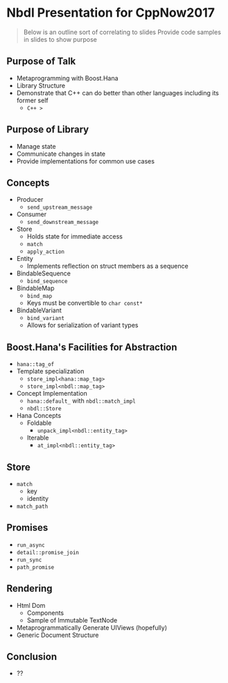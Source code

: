 # Nbdl Presentation for CppNow2017

> Below is an outline sort of correlating to slides
> Provide code samples in slides to show purpose


## Purpose of Talk

  - Metaprogramming with Boost.Hana
  - Library Structure
  - Demonstrate that C++ can do better than other languages including its former self
    - `C++ >`

## Purpose of Library

  - Manage state
  - Communicate changes in state
  - Provide implementations for common use cases 

## Concepts

  - Producer
    - `send_upstream_message`
  - Consumer
    - `send_downstream_message`
  - Store
    - Holds state for immediate access
    - `match`
    - `apply_action`
  - Entity
    - Implements reflection on struct members as a sequence
  - BindableSequence
    - `bind_sequence`
  - BindableMap
    - `bind_map`
    - Keys must be convertible to `char const*` 
  - BindableVariant
    - `bind_variant`
    - Allows for serialization of variant types

## Boost.Hana's Facilities for Abstraction
  
  - `hana::tag_of`
  - Template specialization
    - `store_impl<hana::map_tag>`
    - `store_impl<nbdl::map_tag>`
  - Concept Implementation
    - `hana::default_` with `nbdl::match_impl`
    - `nbdl::Store`
  - Hana Concepts
    - Foldable
      - `unpack_impl<nbdl::entity_tag>`
    - Iterable
      - `at_impl<nbdl::entity_tag>`

## Store

  - `match`
    - key
    - identity
  - `match_path`

## Promises

  - `run_async`
  - `detail::promise_join`
  - `run_sync`
  - `path_promise`

## Rendering
  - Html Dom
    - Components
    - Sample of Immutable TextNode
  - Metaprogrammatically Generate UIViews (hopefully)
  - Generic Document Structure

## Conclusion
  - ??
